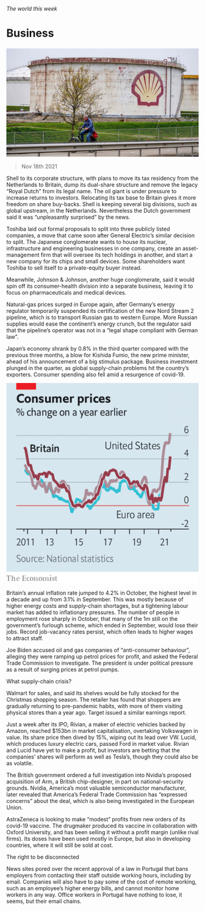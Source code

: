 ###### The world this week

# Business 

#####  

![image](images/20211120_wwp501.jpg) 

> Nov 18th 2021 

Shell  to its corporate structure, with plans to move its tax residency from the Netherlands to Britain, dump its dual-share structure and remove the legacy “Royal Dutch” from its legal name. The oil giant is under pressure to increase returns to investors. Relocating its tax base to Britain gives it more freedom on share buy-backs. Shell is keeping several big divisions, such as global upstream, in the Netherlands. Nevertheless the Dutch government said it was “unpleasantly surprised” by the news.

Toshiba laid out formal proposals to split into three publicly listed companies, a move that came soon after General Electric’s similar decision to split. The Japanese conglomerate wants to house its nuclear, infrastructure and engineering businesses in one company, create an asset-management firm that will oversee its tech holdings in another, and start a new company for its chips and small devices. Some shareholders want Toshiba to sell itself to a private-equity buyer instead.


Meanwhile, Johnson &amp; Johnson, another huge conglomerate, said it would spin off its consumer-health division into a separate business, leaving it to focus on pharmaceuticals and medical devices.

Natural-gas prices surged in Europe again, after Germany’s energy regulator temporarily suspended its certification of the new Nord Stream 2 pipeline, which is to transport Russian gas to western Europe. More Russian supplies would ease the continent’s energy crunch, but the regulator said that the pipeline’s operator was not in a “legal shape compliant with German law”.

Japan’s economy shrank by 0.8% in the third quarter compared with the previous three months, a blow for Kishida Fumio, the new prime minister, ahead of his announcement of a big stimulus package. Business investment plunged in the quarter, as global supply-chain problems hit the country’s exporters. Consumer spending also fell amid a resurgence of covid-19.

![image](images/20211120_WWC240.png) 


Britain’s annual inflation rate jumped to 4.2% in October, the highest level in a decade and up from 3.1% in September. This was mostly because of higher energy costs and supply-chain shortages, but a tightening labour market has added to inflationary pressures. The number of people in employment rose sharply in October,  that many of the 1m still on the government’s furlough scheme, which ended in September, would lose their jobs. Record job-vacancy rates persist, which often leads to higher wages to attract staff.

Joe Biden accused oil and gas companies of “anti-consumer behaviour”, alleging they were ramping up petrol prices for profit, and asked the Federal Trade Commission to investigate. The president is under political pressure as a result of surging prices at petrol pumps.

What supply-chain crisis?

Walmart  for sales, and said its shelves would be fully stocked for the Christmas shopping season. The retailer has found that shoppers are gradually returning to pre-pandemic habits, with more of them visiting physical stores than a year ago. Target issued a similar earnings report.

Just a week after its IPO, Rivian, a maker of electric vehicles backed by Amazon, reached $153bn in market capitalisation, overtaking Volkswagen in value. Its share price then dived by 15%, wiping out its lead over VW. Lucid, which produces luxury electric cars, passed Ford in market value. Rivian and Lucid have yet to make a profit, but investors are betting that the companies’ shares will perform as well as Tesla’s, though they could also be as volatile.

The British government ordered a full investigation into Nvidia’s proposed acquisition of Arm, a British chip-designer, in part on national-security grounds. Nvidia, America’s most valuable semiconductor manufacturer, later revealed that America’s Federal Trade Commission has “expressed concerns” about the deal, which is also being investigated in the European Union.

AstraZeneca is looking to make “modest” profits from new orders of its covid-19 vaccine. The drugmaker produced its vaccine in collaboration with Oxford University, and has been selling it without a profit margin (unlike rival firms). Its doses have been used mostly in Europe, but also in developing countries, where it will still be sold at cost.

The right to be disconnected

News sites pored over the recent approval of a law in Portugal that bans employers from contacting their staff outside working hours, including by email. Companies will also have to pay some of the cost of remote working, such as an employee’s higher energy bills, and cannot monitor home workers in any way. Office workers in Portugal have nothing to lose, it seems, but their email chains.

